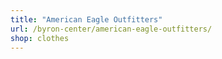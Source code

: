 ```yaml
---
title: "American Eagle Outfitters"
url: /byron-center/american-eagle-outfitters/
shop: clothes
---
```

